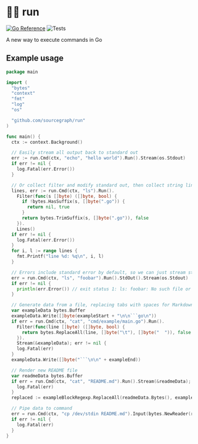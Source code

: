 # 🏃‍♂️ run

[![Go Reference](https://pkg.go.dev/badge/github.com/sourcegraph/run.svg)](https://pkg.go.dev/github.com/sourcegraph/run) ![Tests](https://github.com/sourcegraph/run/actions/workflows/pipeline.yml/badge.svg?branch=main)

A new way to execute commands in Go

## Example usage

<!-- START EXAMPLE -->

```go
package main

import (
  "bytes"
  "context"
  "fmt"
  "log"
  "os"

  "github.com/sourcegraph/run"
)

func main() {
  ctx := context.Background()

  // Easily stream all output back to standard out
  err := run.Cmd(ctx, "echo", "hello world").Run().Stream(os.Stdout)
  if err != nil {
    log.Fatal(err.Error())
  }

  // Or collect filter and modify standard out, then collect string lines from it
  lines, err := run.Cmd(ctx, "ls").Run().
    Filter(func(s []byte) ([]byte, bool) {
      if !bytes.HasSuffix(s, []byte(".go")) {
        return nil, true
      }
      return bytes.TrimSuffix(s, []byte(".go")), false
    }).
    Lines()
  if err != nil {
    log.Fatal(err.Error())
  }
  for i, l := range lines {
    fmt.Printf("line %d: %q\n", i, l)
  }

  // Errors include standard error by default, so we can just stream stdout.
  err = run.Cmd(ctx, "ls", "foobar").Run().StdOut().Stream(os.Stdout)
  if err != nil {
    println(err.Error()) // exit status 1: ls: foobar: No such file or directory
  }

  // Generate data from a file, replacing tabs with spaces for Markdown purposes
  var exampleData bytes.Buffer
  exampleData.Write([]byte(exampleStart + "\n\n```go\n"))
  if err = run.Cmd(ctx, "cat", "cmd/example/main.go").Run().
    Filter(func(line []byte) ([]byte, bool) {
      return bytes.ReplaceAll(line, []byte("\t"), []byte("  ")), false
    }).
    Stream(&exampleData); err != nil {
    log.Fatal(err)
  }
  exampleData.Write([]byte("```\n\n" + exampleEnd))

  // Render new README file
  var readmeData bytes.Buffer
  if err = run.Cmd(ctx, "cat", "README.md").Run().Stream(&readmeData); err != nil {
    log.Fatal(err)
  }
  replaced := exampleBlockRegexp.ReplaceAll(readmeData.Bytes(), exampleData.Bytes())

  // Pipe data to command
  err = run.Cmd(ctx, "cp /dev/stdin README.md").Input(bytes.NewReader(replaced)).Run().Wait()
  if err != nil {
    log.Fatal(err)
  }
}
```

<!-- END EXAMPLE -->
